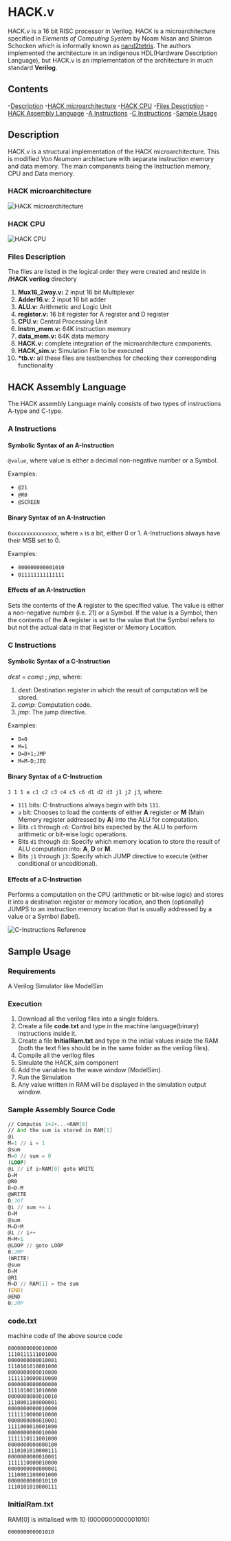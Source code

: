 # HACK.v

HACK.v is a 16 bit RISC processor in Verilog. HACK is a microarchitecture specified in *Elements of Computing System* by Noam Nisan and Shimon Schocken which is informally known as [nand2tetris](http://www.nand2tetris.org). The authors implemented the architecture in an indigenous HDL(Hardware Description Language), but HACK.v is an implementation of the architecture in much standard **Verilog**.  

## Contents

-[Description](#Description)
  -[HACK microarchitecture](#HACK-microarchitecture)
  -[HACK CPU](#HACK-CPU)
  -[Files Description](#Files-Description)
-[HACK Assembly Language](#HACK-Assembly-Language)
  -[A Instructions](#A-Instructions)
  -[C Instructions](#C-Instructions)
-[Sample Usage](#Sample-Usage)

## Description

HACK.v is a structural implementation of the HACK microarchitecture. This is modified *Von Neumann* architecture with separate instruction memory and data memory. The main components being the Instruction memory, CPU and Data memory.

### HACK microarchitecture

![HACK microarchitecture](/diagrams/microarchitecture.png "HACK microarchitecture")

### HACK CPU

![HACK CPU](/diagrams/CPU.png "HACK CPU")

### Files Description

The files are listed in the logical order they were created and reside in **/HACK verilog** directory
1. **Mux16_2way.v:** 2 input 16 bit Multiplexer
2. **Adder16.v:** 2 input 16 bit adder
3. **ALU.v:** Arithmetic and Logic Unit
4. **register.v:** 16 bit register for A register and D register
5. **CPU.v:** Central Processing Unit
6. **Instrn_mem.v:** 64K instruction memory
7. **data_mem.v:** 64K data memory
8. **HACK.v:** complete integration of the microarchitecture components.
9. **HACK_sim.v:** Simulation File to be executed
10. **\*tb.v:** all these files are testbenches for checking their corresponding functionality

## HACK Assembly Language

The HACK assembly Language mainly consists of two types of instructions A-type and C-type.

### A Instructions

#### Symbolic Syntax of an A-Instruction

`@value`, where value is either a decimal non-negative number or a Symbol.

Examples:

- `@21`
- `@R0`
- `@SCREEN`

#### Binary Syntax of an A-Instruction

`0xxxxxxxxxxxxxxx`, where `x` is a bit, either 0 or 1. A-Instructions always have their MSB set to 0.

Examples:

- `000000000001010`
- `011111111111111`

#### Effects of an A-Instruction

Sets the contents of the **A** register to the specified value. The value is either a non-negative number (i.e. 21) or a Symbol. If the value is a Symbol, then the contents of the **A** register is set to the value that the Symbol refers to but not the actual data in that Register or Memory Location.

### C Instructions

#### Symbolic Syntax of a C-Instruction

*dest* = *comp* ; *jmp*, where:

1. *dest*: Destination register in which the result of computation will be stored.
2. *comp*: Computation code.
3. *jmp*: The jump directive.

Examples:

- `D=0`
- `M=1`
- `D=D+1;JMP`
- `M=M-D;JEQ`

#### Binary Syntax of a C-Instruction

`1 1 1 a c1 c2 c3 c4 c5 c6 d1 d2 d3 j1 j2 j3`, where:

- `111` bits: C-Instructions always begin with bits `111`.
- `a` bit: Chooses to load the contents of either **A** register or **M** (Main Memory register addressed by **A**) into the ALU for computation.
- Bits `c1` through `c6`: Control bits expected by the ALU to perform arithmetic or bit-wise logic operations.
- Bits `d1` through `d3`: Specify which memory location to store the result of ALU computation into: **A**, **D** or **M**.
- Bits `j1` through `j3`: Specify which JUMP directive to execute (either conditional or uncoditional).

#### Effects of a C-Instruction

Performs a computation on the CPU (arithmetic or bit-wise logic) and stores it into a destination register or memory location, and then (optionally) JUMPS to an instruction memory location that is usually addressed by a value or a Symbol (label).

![C-Instructions Reference](assets/c_instructions_reference.png "C-Instructions Reference")

## Sample Usage

### Requirements

A Verilog Simulator like ModelSim

### Execution

1. Download all the verilog files into a single folders.
2. Create a file **code.txt** and type in the machine language(binary) instructions inside it.
3. Create a file **InitialRam.txt** and type in the initial values inside the RAM (both the text files should be in the same folder as the verilog files).
4. Compile all the verilog files
5. Simulate the HACK_sim component
6. Add the variables to the wave window (ModelSim).
7. Run the Simulation
8. Any value written in RAM will be displayed in the simulation output window.

### Sample Assembly Source Code

```asm
// Computes 1+2+...+RAM[0]
// And the sum is stored in RAM[1]
@i
M=1 // i = 1
@sum
M=0 // sum = 0
(LOOP)
@i // if i>RAM[0] goto WRITE
D=M
@R0
D=D‐M
@WRITE
D;JGT
@i // sum += i
D=M
@sum
M=D+M
@i // i++
M=M+1
@LOOP // goto LOOP
0;JMP
(WRITE)
@sum
D=M
@R1
M=D // RAM[1] = the sum
(END)
@END
0;JMP

```
### code.txt

machine code of the above source code

```binary
0000000000010000
1110111111001000
0000000000010001
1110101010001000
0000000000010000
1111110000010000
0000000000000000
1111010011010000
0000000000010010
1110001100000001
0000000000010000
1111110000010000
0000000000010001
1111000010001000
0000000000010000
1111110111001000
0000000000000100
1110101010000111
0000000000010001
1111110000010000
0000000000000001
1110001100001000
0000000000010110
1110101010000111
```
### InitialRam.txt

RAM[0] is initialised with 10 (0000000000001010)
```binary
000000000001010
```
